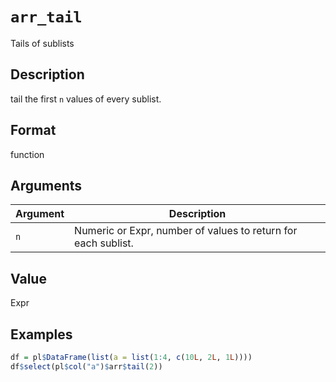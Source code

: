# `arr_tail`

Tails of sublists


## Description

tail the first `n` values of every sublist.


## Format

function


## Arguments

Argument      |Description
------------- |----------------
`n`     |     Numeric or Expr, number of values to return for each sublist.


## Value

Expr


## Examples

```r
df = pl$DataFrame(list(a = list(1:4, c(10L, 2L, 1L))))
df$select(pl$col("a")$arr$tail(2))
```


